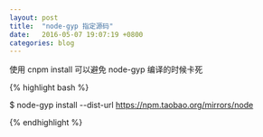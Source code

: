 ```yaml
---
layout: post
title:  "node-gyp 指定源码"
date:   2016-05-07 19:07:19 +0800
categories: blog
---
```


使用 cnpm install 可以避免 node-gyp 编译的时候卡死

{% highlight bash %}

$ node-gyp install --dist-url https://npm.taobao.org/mirrors/node

{% endhighlight %}
